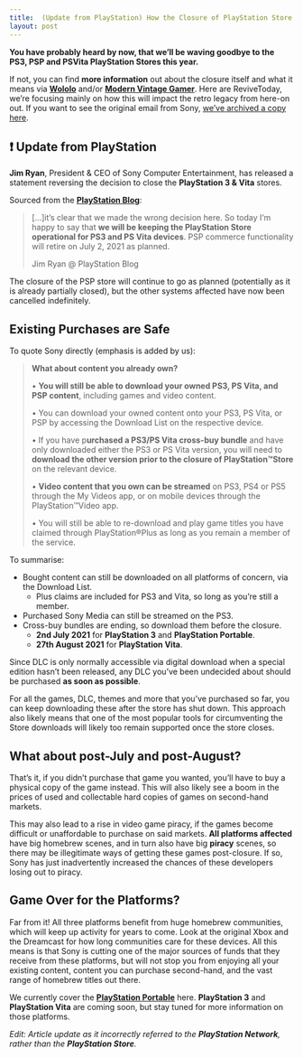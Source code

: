 ```yaml
---
title:  (Update from PlayStation) How the Closure of PlayStation Store affects Retro
layout: post
---
```


**You have probably heard by now, that we’ll be waving goodbye to the PS3, PSP and PSVita PlayStation Stores this year.**

If not, you can find **more information** out about the closure itself and what it means via [**Wololo**](https://wololo.net/2021/03/30/confirmed-sony-to-close-ps3-ps-vita-and-psp-online-stores-this-summer/) and/or [**Modern Vintage Gamer**](https://www.youtube.com/watch?v=hdKsBOwmx_E). Here are ReviveToday, we’re focusing mainly on how this will impact the retro legacy from here-on out. If you want to see the original email from Sony, [we’ve archived a copy here](https://revive.today/static/psn-closure.html).

## ❗ Update from PlayStation

**Jim Ryan**, President & CEO of Sony Computer Entertainment, has released a statement reversing the decision to close the **PlayStation 3 & Vita** stores.

Sourced from the **[PlayStation Blog](https://blog.playstation.com/2021/04/19/playstation-store-on-ps3-and-ps-vita-will-continue-operations/)**:

> \[…\]it’s clear that we made the wrong decision here. So today I’m happy to say that **we will be keeping the PlayStation Store operational for PS3 and PS Vita devices**. PSP commerce functionality will retire on July 2, 2021 as planned.
> 
> Jim Ryan @ PlayStation Blog

The closure of the PSP store will continue to go as planned (potentially as it is already partially closed), but the other systems affected have now been cancelled indefinitely.

## Existing Purchases are Safe

To quote Sony directly (emphasis is added by us):

> **What about content you already own?**
> 
> • **You will still be able to download your owned PS3, PS Vita, and PSP content**, including games and video content.
> 
> • You can download your owned content onto your PS3, PS Vita, or PSP by accessing the Download List on the respective device.
> 
> • If you have p**urchased a PS3/PS Vita cross-buy bundle** and have only downloaded either the PS3 or PS Vita version, you will need to **download the other version prior to the closure of PlayStation™Store** on the relevant device.
> 
> • **Video content that you own can be streamed** on PS3, PS4 or PS5 through the My Videos app, or on mobile devices through the PlayStation™Video app.
> 
> • You will still be able to re-download and play game titles you have claimed through PlayStation®Plus as long as you remain a member of the service.

To summarise:

* Bought content can still be downloaded on all platforms of concern, via the Download List.
  * Plus claims are included for PS3 and Vita, so long as you’re still a member.
* Purchased Sony Media can still be streamed on the PS3.
* Cross-buy bundles are ending, so download them before the closure.
  * **2nd July 2021** for **PlayStation 3** and **PlayStation Portable**.
  * **27th August 2021** for **PlayStation Vita**.

Since DLC is only normally accessible via digital download when a special edition hasn’t been released, any DLC you’ve been undecided about should be purchased **as soon as possible**.

For all the games, DLC, themes and more that you’ve purchased so far, you can keep downloading these after the store has shut down. This approach also likely means that one of the most popular tools for circumventing the Store downloads will likely too remain supported once the store closes.

## What about post-July and post-August?

That’s it, if you didn’t purchase that game you wanted, you’ll have to buy a physical copy of the game instead. This will also likely see a boom in the prices of used and collectable hard copies of games on second-hand markets.

This may also lead to a rise in video game piracy, if the games become difficult or unaffordable to purchase on said markets. **All platforms affected** have big homebrew scenes, and in turn also have big **piracy** scenes, so there may be illegitimate ways of getting these games post-closure. If so, Sony has just inadvertently increased the chances of these developers losing out to piracy.

## Game Over for the Platforms?

Far from it! All three platforms benefit from huge homebrew communities, which will keep up activity for years to come. Look at the original Xbox and the Dreamcast for how long communities care for these devices. All this means is that Sony is cutting one of the major sources of funds that they receive from these platforms, but will not stop you from enjoying all your existing content, content you can purchase second-hand, and the vast range of homebrew titles out there.

We currently cover the **[PlayStation Portable](https://revive.today/psp/)** here. **PlayStation 3** and **PlayStation Vita** are coming soon, but stay tuned for more information on those platforms.

_Edit: Article update as it incorrectly referred to the **PlayStation Network**, rather than the **PlayStation Store**._
